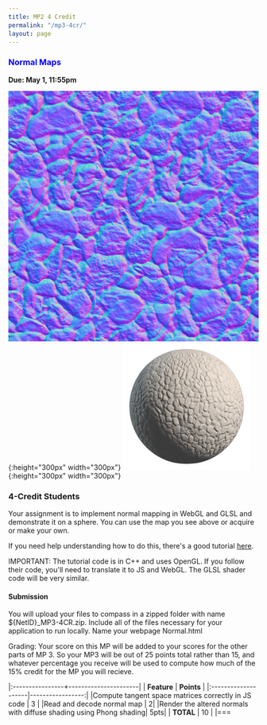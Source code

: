 ```yaml
---
title: MP2 4 Credit
permalink: "/mp3-4cr/"
layout: page
---
```


### <span style="color:blue">Normal Maps</span>
**Due: May 1, 11:55pm**

![normal map](/assets/img/blocks_normal.JPG){:height="300px" width="300px"} 
![sphere image](/assets/img/stone_nrm_render-256x256.png){:height="300px" width="300px"} 

### 4-Credit Students ###
Your assignment is to implement normal mapping in WebGL and GLSL and demonstrate it on a sphere. You can use the map you see above or acquire or make your own.

If you need help understanding how to do this, there's a good tutorial [here](http://www.keithlantz.net/2011/10/tangent-space-normal-mapping-with-glsl).

IMPORTANT: The tutorial code is in C++ and uses OpenGL. If you follow their code, you'll need to translate it to JS and WebGL. The GLSL shader code will be very similar.

#### Submission ####

You will upload your files to compass in a zipped folder with name ${NetID}_MP3-4CR.zip. Include all of the files necessary for your application to run locally. Name your webpage Normal.html

Grading:
Your score on this MP will be added to your scores for the other parts of MP 3. So your MP3 will be out of 25 points total rather than 15, and whatever percentage you receive will be used to compute how much of the 15% credit for the MP you will recieve.  

|:----------------+----------------------|
| **Feature**     | **Points**           |
|:--------------------|-----------------:|
|Compute tangent space matrices correctly in JS code |	3 |
|Read and decode normal map | 2|
|Render the altered normals with diffuse shading using Phong shading|	5pts|
| **TOTAL**	                                                | 10    |
|===
 

